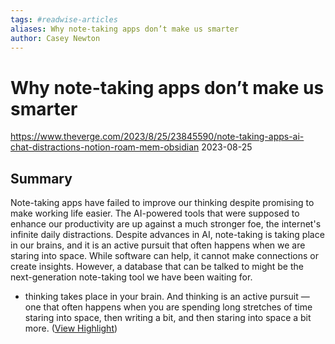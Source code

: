 ```yaml
---
tags: #readwise-articles
aliases: Why note-taking apps don’t make us smarter
author: Casey Newton
---
```

# Why note-taking apps don’t make us smarter

https://www.theverge.com/2023/8/25/23845590/note-taking-apps-ai-chat-distractions-notion-roam-mem-obsidian
2023-08-25
## Summary
Note-taking apps have failed to improve our thinking despite promising to make working life easier. The AI-powered tools that were supposed to enhance our productivity are up against a much stronger foe, the internet's infinite daily distractions. Despite advances in AI, note-taking is taking place in our brains, and it is an active pursuit that often happens when we are staring into space. While software can help, it cannot make connections or create insights. However, a database that can be talked to might be the next-generation note-taking tool we have been waiting for.

- thinking takes place in your brain. And thinking is an active pursuit — one that often happens when you are spending long stretches of time staring into space, then writing a bit, and then staring into space a bit more. ([View Highlight](https://read.readwise.io/read/01h9crf51hfxnkjb1b5ndw13aq))
